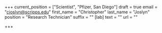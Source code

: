 +++
current_position = ["Scientist", "Pfizer, San Diego"]
draft = true
email = "cjoslyn@scripps.edu"
first_name = "Christopher"
last_name = "Joslyn"
position = "Research Technician"
suffix = ""
[lab]
text = ""
url = ""

+++
